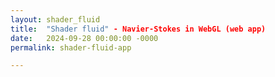 ```yaml
---
layout: shader_fluid
title:  "Shader fluid" - Navier-Stokes in WebGL (web app)
date:   2024-09-28 00:00:00 -0000
permalink: shader-fluid-app

---
```

